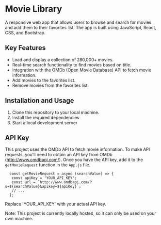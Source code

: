 # Movie Library

A responsive web app that allows users to browse and search for movies and add them to their favorites list. The app is built using JavaScript, React, CSS, and Bootstrap.

## Key Features

- Load and display a collection of 280,000+ movies.
- Real-time search functionality to find movies based on title.
- Integration with the OMDb (Open Movie Database) API to fetch movie information.
- Add movies to the favorites list.
- Remove movies from the favorites list.

## Installation and Usage

1. Clone this repository to your local machine.
2. Install the required dependencies
3. Start a local development server

## API Key

This project uses the OMDb API to fetch movie information. To make API requests, you'll need to obtain an API key from OMDb (http://www.omdbapi.com/). Once you have the API key, add it to the `getMovieRequest` function in the `App.js` file.

      const getMovieRequest = async (searchValue) => {
       const apiKey = 'YOUR_API_KEY';
       const url = `http://www.omdbapi.com/?s=${searchValue}&apikey=${apiKey}`;
       // ...
      };

Replace 'YOUR_API_KEY' with your actual API key.

Note: This project is currently locally hosted, so it can only be used on your own machine.
